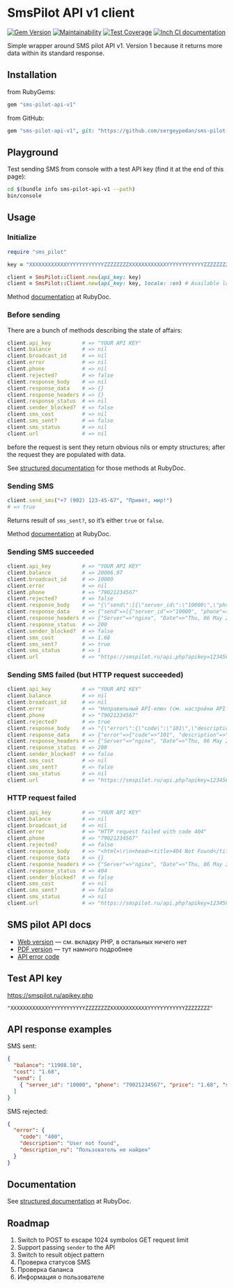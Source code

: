 # SmsPilot API v1 client

[![Gem Version](https://badge.fury.io/rb/sms-pilot-api-v1.svg)](https://badge.fury.io/rb/sms-pilot-api-v1)
[![Maintainability](https://api.codeclimate.com/v1/badges/42765c3098d5f531a3f7/maintainability)](https://codeclimate.com/github/sergeypedan/sms-pilot-api-v1/maintainability)
[![Test Coverage](https://api.codeclimate.com/v1/badges/42765c3098d5f531a3f7/test_coverage)](https://codeclimate.com/github/sergeypedan/sms-pilot-api-v1/test_coverage)
[![Inch CI documentation](https://inch-ci.org/github/sergeypedan/sms-pilot-api-v1.svg?branch=master&amp;style=flat)](https://inch-ci.org/github/sergeypedan/sms-pilot-api-v1)

Simple wrapper around SMS pilot API v1. Version 1 because it returns more data within its standard response.

## Installation

from RubyGems:

```ruby
gem "sms-pilot-api-v1"
```

from GitHub:

```ruby
gem "sms-pilot-api-v1", git: "https://github.com/sergeypedan/sms-pilot-api-v1.git"
```

## Playground

Test sending SMS from console with a test API key (find it at the end of this page):

```sh
cd $(bundle info sms-pilot-api-v1 --path)
bin/console
```


## Usage

### Initialize

```ruby
require "sms_pilot"

key = "XXXXXXXXXXXXYYYYYYYYYYYYZZZZZZZZXXXXXXXXXXXXYYYYYYYYYYYYZZZZZZZZ"

client = SmsPilot::Client.new(api_key: key)
client = SmsPilot::Client.new(api_key: key, locale: :en) # Available locales are [:en, :ru]
```

Method [documentation](https://rubydoc.info/github/sergeypedan/sms-pilot-api-v1/master/SmsPilot/Client#initialize-instance_method) at RubyDoc.

### Before sending

There are a bunch of methods describing the state of affairs:

```ruby
client.api_key          # => "YOUR API KEY"
client.balance          # => nil
client.broadcast_id     # => nil
client.error            # => nil
client.phone            # => nil
client.rejected?        # => false
client.response_body    # => nil
client.response_data    # => {}
client.response_headers # => {}
client.response_status  # => nil
client.sender_blocked?  # => false
client.sms_cost         # => nil
client.sms_sent?        # => false
client.sms_status       # => nil
client.url              # => nil
```

before the request is sent they return obvious nils or empty structures; after the request they are populated with data.

See [structured documentation](https://rubydoc.info/github/sergeypedan/sms-pilot-api-v1/master/SmsPilot/Client) for those methods at RubyDoc.

### Sending SMS

```ruby
client.send_sms("+7 (902) 123-45-67", "Привет, мир!")
# => true
```

Returns result of `sms_sent?`, so it’s either `true` or `false`.

Method [documentation](https://rubydoc.info/github/sergeypedan/sms-pilot-api-v1/master/SmsPilot/Client#send_sms-instance_method) at RubyDoc.

### Sending SMS succeeded

```ruby
client.api_key          # => "YOUR API KEY"
client.balance          # => 20006.97
client.broadcast_id     # => 10000
client.error            # => nil
client.phone            # => "79021234567"
client.rejected?        # => false
client.response_body    # => "{\"send\":[{\"server_id\":\"10000\",\"phone\":\"79021234567\",\"price\":\"1.68\",\"status\":\"0\"}],\"balance\":\"20006.97\",\"cost\":\"1.68\"}"
client.response_data    # => {"send"=>[{"server_id"=>"10000", "phone"=>"79021234567", "price"=>"1.68", "status"=>"0"}], "balance"=>"20006.97", "cost"=>"1.68"}
client.response_headers # => {"Server"=>"nginx", "Date"=>"Thu, 06 May 2021 04:52:58 GMT", "Content-Type"=>"application/json; charset=utf-8", "Content-Length"=>"179", "Connection"=>"close", "Access-Control-Allow-Origin"=>"*"}
client.response_status  # => 200
client.sender_blocked?  # => false
client.sms_cost         # => 1.68
client.sms_sent?        # => true
client.sms_status       # => 1
client.url              # => "https://smspilot.ru/api.php?apikey=1234567890&format=json&send=%D0%9F%D1%80%D0%B8%D0%B2%D0%B5%D1%82%2C+%D0%BC%D0%B8%D1%80%21&to=79021234567"
```

### Sending SMS failed (but HTTP request succeeded)

```ruby
client.api_key          # => "YOUR API KEY"
client.balance          # => nil
client.broadcast_id     # => nil
client.error            # => "Неправильный API-ключ (см. настройки API в личном кабинете) (код ошибки: 101)"
client.phone            # => "79021234567"
client.rejected?        # => true
client.response_body    # => "{\"error\":{\"code\":\"101\",\"description\":\"APIKEY is invalid\",\"description_ru\":\"Неправильный API-ключ (см. настройки API в личном кабинете)\"}}"
client.response_data    # => {"error"=>{"code"=>"101", "description"=>"APIKEY is invalid", "description_ru"=>"Неправильный API-ключ (см. настройки API в личном кабинете)"}}
client.response_headers # => {"Server"=>"nginx", "Date"=>"Thu, 06 May 2021 04:52:58 GMT", "Content-Type"=>"application/json; charset=utf-8", "Content-Length"=>"179", "Connection"=>"close", "Access-Control-Allow-Origin"=>"*"}
client.response_status  # => 200
client.sender_blocked?  # => false
client.sms_cost         # => nil
client.sms_sent?        # => false
client.sms_status       # => nil
client.url              # => "https://smspilot.ru/api.php?apikey=1234567890&format=json&send=%D0%9F%D1%80%D0%B8%D0%B2%D0%B5%D1%82%2C+%D0%BC%D0%B8%D1%80%21&to=79021234567"
```

### HTTP request failed

```ruby
client.api_key          # => "YOUR API KEY"
client.balance          # => nil
client.broadcast_id     # => nil
client.error            # => "HTTP request failed with code 404"
client.phone            # => "79021234567"
client.rejected?        # => false
client.response_body    # => "<html>\r\n<head><title>404 Not Found</title></head>\r\n<body>\r\n<center><h1>404 Not Found</h1></center>\r\n<hr><center>nginx</center>\r\n</body>\r\n</html>\r\n"
client.response_data    # => {}
client.response_headers # => {"Server"=>"nginx", "Date"=>"Thu, 06 May 2021 05:30:23 GMT", "Content-Type"=>"text/html", "Content-Length"=>"146", "Connection"=>"close"}
client.response_status  # => 404
client.sender_blocked?  # => false
client.sms_cost         # => nil
client.sms_sent?        # => false
client.sms_status       # => nil
client.url              # => "https://smspilot.ru/api.php?apikey=1234567890&format=json&send=%D0%9F%D1%80%D0%B8%D0%B2%D0%B5%D1%82%2C+%D0%BC%D0%B8%D1%80%21&to=79021234567"
```


## SMS pilot API docs

- [Web version](https://smspilot.ru/apikey.php) — см. вкладку PHP, в остальных ничего нет
- [PDF version](https://smspilot.ru/download/SMSPilotRu-HTTP-v1.9.19.pdf) — тут намного подробнее
- [API error code](https://smspilot.ru/apikey.php#err)


## Test API key

https://smspilot.ru/apikey.php

```
"XXXXXXXXXXXXYYYYYYYYYYYYZZZZZZZZXXXXXXXXXXXXYYYYYYYYYYYYZZZZZZZZ"
```


## API response examples

SMS sent:

```json
{
  "balance": "11908.50",
  "cost": "1.68",
  "send": [
    { "server_id": "10000", "phone": "79021234567", "price": "1.68", "status": "0" }
  ]
}
```

SMS rejected:

```json
{
  "error": {
    "code": "400",
    "description": "User not found",
    "description_ru": "Пользователь не найден"
  }
}
```


## Documentation

See [structured documentation](https://rubydoc.info/github/sergeypedan/sms-pilot-api-v1/master/SmsPilot/Client) at RubyDoc.


## Roadmap

1. Switch to POST to escape 1024 symbolos GET request limit
1. Support passing `sender` to the API
1. Switch to result object pattern
1. Проверка статусов SMS
1. Проверка баланса
1. Информация о пользователе
